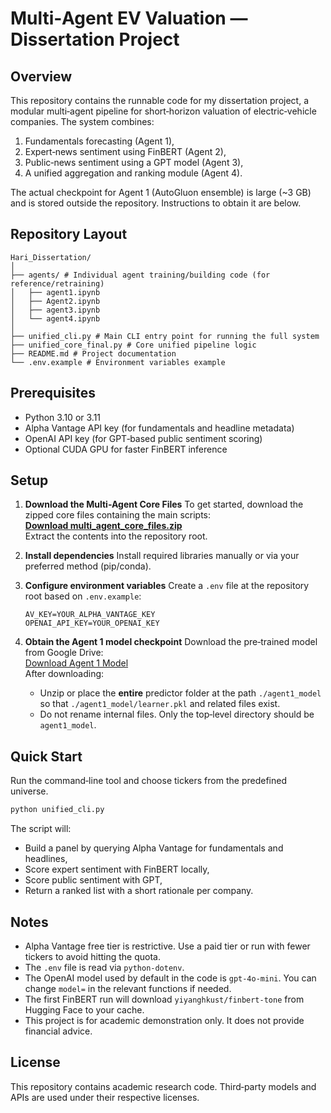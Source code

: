 # Multi‑Agent EV Valuation — Dissertation Project

## Overview
This repository contains the runnable code for my dissertation project, a modular multi‑agent pipeline for short‑horizon valuation of electric‑vehicle companies. The system combines:
1) Fundamentals forecasting (Agent 1),
2) Expert‑news sentiment using FinBERT (Agent 2),
3) Public‑news sentiment using a GPT model (Agent 3),
4) A unified aggregation and ranking module (Agent 4).

The actual checkpoint for Agent 1 (AutoGluon ensemble) is large (~3 GB) and is stored outside the repository. Instructions to obtain it are below.

## Repository Layout
```
Hari_Dissertation/
│
├── agents/ # Individual agent training/building code (for reference/retraining)
│   ├── agent1.ipynb
│   ├── Agent2.ipynb
│   ├── agent3.ipynb
│   └── agent4.ipynb
│
├── unified_cli.py # Main CLI entry point for running the full system
├── unified_core_final.py # Core unified pipeline logic
├── README.md # Project documentation
└── .env.example # Environment variables example
```

## Prerequisites
- Python 3.10 or 3.11
- Alpha Vantage API key (for fundamentals and headline metadata)
- OpenAI API key (for GPT‑based public sentiment scoring)
- Optional CUDA GPU for faster FinBERT inference

## Setup

1. **Download the Multi-Agent Core Files**
   To get started, download the zipped core files containing the main scripts:  
   [**Download multi_agent_core_files.zip**](https://github.com/S-Hari-B/Hari_Dissertation/raw/main/multi_agent_core_files.zip)  
   Extract the contents into the repository root.

2. **Install dependencies**
   Install required libraries manually or via your preferred method (pip/conda).

3. **Configure environment variables**
   Create a `.env` file at the repository root based on `.env.example`:
   ```env
   AV_KEY=YOUR_ALPHA_VANTAGE_KEY
   OPENAI_API_KEY=YOUR_OPENAI_KEY
   ```

4. **Obtain the Agent 1 model checkpoint**
   Download the pre‑trained model from Google Drive:  
   [Download Agent 1 Model](https://drive.google.com/file/d/1ncPJ9qA7HqvRZmGf5oc1ogy60kRxvvjU/view?usp=sharing)  
   After downloading:
   - Unzip or place the **entire** predictor folder at the path `./agent1_model` so that `./agent1_model/learner.pkl` and related files exist.
   - Do not rename internal files. Only the top‑level directory should be `agent1_model`.

## Quick Start
Run the command‑line tool and choose tickers from the predefined universe.
```bash
python unified_cli.py
```
The script will:
- Build a panel by querying Alpha Vantage for fundamentals and headlines,
- Score expert sentiment with FinBERT locally,
- Score public sentiment with GPT,
- Return a ranked list with a short rationale per company.

## Notes
- Alpha Vantage free tier is restrictive. Use a paid tier or run with fewer tickers to avoid hitting the quota.
- The `.env` file is read via `python‑dotenv`.
- The OpenAI model used by default in the code is `gpt-4o-mini`. You can change `model=` in the relevant functions if needed.
- The first FinBERT run will download `yiyanghkust/finbert-tone` from Hugging Face to your cache.
- This project is for academic demonstration only. It does not provide financial advice.

## License
This repository contains academic research code. Third‑party models and APIs are used under their respective licenses.
